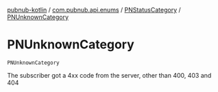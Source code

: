 [pubnub-kotlin](../../index.md) / [com.pubnub.api.enums](../index.md) / [PNStatusCategory](index.md) / [PNUnknownCategory](./-p-n-unknown-category.md)

# PNUnknownCategory

`PNUnknownCategory`

The subscriber got a 4xx code from the server, other than 400, 403 and 404

